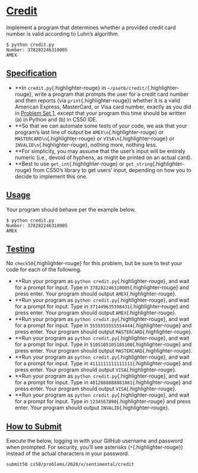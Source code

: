 # [Credit](https://cs50.harvard.edu/x/2020/psets/6/credit/#credit)

Implement a program that determines whether a provided credit card
number is valid according to Luhn’s algorithm.

```{.highlight}
$ python credit.py
Number: 378282246310005
AMEX
```

## [Specification](https://cs50.harvard.edu/x/2020/psets/6/credit/#specification)

- \*\*In `credit.py`{.highlighter-rouge} in
  `~/pset6/credit/`{.highlighter-rouge}, write a program that prompts
  the user for a credit card number and then reports (via
  `print`{.highlighter-rouge}) whether it is a valid American Express,
  MasterCard, or Visa card number, exactly as you did in [Problem Set
  1](https://cs50.harvard.edu/x/2020/psets/1/), except that your
  program this time should be written (a) in Python and (b) in CS50
  IDE.
- \*\*So that we can automate some tests of your code, we ask that your
  program’s last line of output be `AMEX\n`{.highlighter-rouge} or
  `MASTERCARD\n`{.highlighter-rouge} or `VISA\n`{.highlighter-rouge}
  or `INVALID\n`{.highlighter-rouge}, nothing more, nothing less.
- \*\*For simplicity, you may assume that the user’s input will be
  entirely numeric (i.e., devoid of hyphens, as might be printed on an
  actual card).
- \*\*Best to use `get_int`{.highlighter-rouge} or
  `get_string`{.highlighter-rouge} from CS50’s library to get users’
  input, depending on how you to decide to implement this one.

## [Usage](https://cs50.harvard.edu/x/2020/psets/6/credit/#usage)

Your program should behave per the example below.

```{.highlight}
$ python credit.py
Number: 378282246310005
AMEX
```

## [Testing](https://cs50.harvard.edu/x/2020/psets/6/credit/#testing)

No `check50`{.highlighter-rouge} for this problem, but be sure to test
your code for each of the following.

- \*\*Run your program as `python credit.py`{.highlighter-rouge}, and
  wait for a prompt for input. Type in
  `378282246310005`{.highlighter-rouge} and press enter. Your program
  should output `AMEX`{.highlighter-rouge}.
- \*\*Run your program as `python credit.py`{.highlighter-rouge}, and
  wait for a prompt for input. Type in
  `371449635398431`{.highlighter-rouge} and press enter. Your program
  should output `AMEX`{.highlighter-rouge}.
- \*\*Run your program as `python credit.py`{.highlighter-rouge}, and
  wait for a prompt for input. Type in
  `5555555555554444`{.highlighter-rouge} and press enter. Your program
  should output `MASTERCARD`{.highlighter-rouge}.
- \*\*Run your program as `python credit.py`{.highlighter-rouge}, and
  wait for a prompt for input. Type in
  `5105105105105100`{.highlighter-rouge} and press enter. Your program
  should output `MASTERCARD`{.highlighter-rouge}.
- \*\*Run your program as `python credit.py`{.highlighter-rouge}, and
  wait for a prompt for input. Type in
  `4111111111111111`{.highlighter-rouge} and press enter. Your program
  should output `VISA`{.highlighter-rouge}.
- \*\*Run your program as `python credit.py`{.highlighter-rouge}, and
  wait for a prompt for input. Type in
  `4012888888881881`{.highlighter-rouge} and press enter. Your program
  should output `VISA`{.highlighter-rouge}.
- \*\*Run your program as `python credit.py`{.highlighter-rouge}, and
  wait for a prompt for input. Type in
  `1234567890`{.highlighter-rouge} and press enter. Your program
  should output `INVALID`{.highlighter-rouge}.

## [How to Submit](https://cs50.harvard.edu/x/2020/psets/6/credit/#how-to-submit)

Execute the below, logging in with your GitHub username and password
when prompted. For security, you’ll see asterisks
(`*`{.highlighter-rouge}) instead of the actual characters in your
password.

```{.highlight}
submit50 cs50/problems/2020/x/sentimental/credit
```
